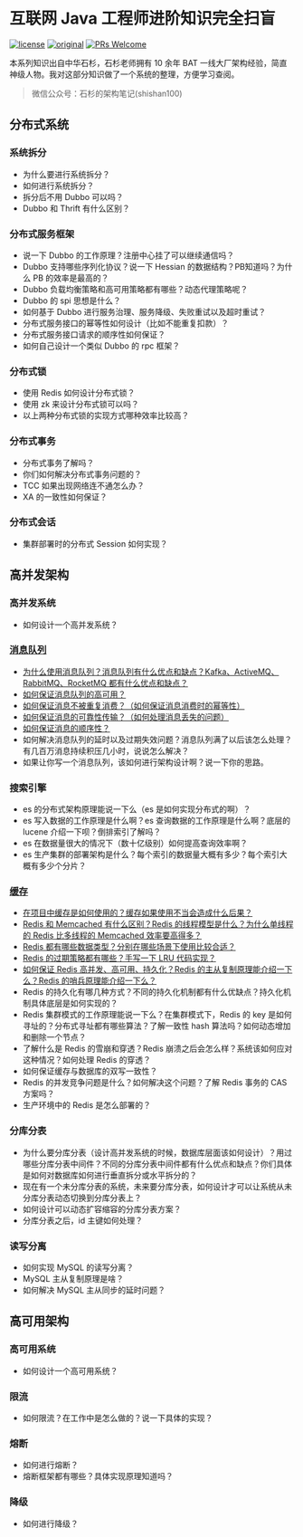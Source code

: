 # 互联网 Java 工程师进阶知识完全扫盲

[![license](https://img.shields.io/badge/license-Attribution--NonCommercial%204.0%20-brightgreen.svg)](https://github.com/doocs/advanced-java/blob/master/LICENSE)
[![original](https://img.shields.io/badge/original-%E4%B8%AD%E5%8D%8E%E7%9F%B3%E6%9D%89-blue.svg)](https://github.com/doocs/advanced-java)
[![PRs Welcome](https://img.shields.io/badge/PRs-Welcome-brightgreen.svg)](http://makeapullrequest.com)

本系列知识出自中华石杉，石杉老师拥有 10 余年 BAT 一线大厂架构经验，简直神级人物。我对这部分知识做了一个系统的整理，方便学习查阅。

> 微信公众号：石杉的架构笔记(shishan100)

## 分布式系统

### 系统拆分
- 为什么要进行系统拆分？
- 如何进行系统拆分？
- 拆分后不用 Dubbo 可以吗？
- Dubbo 和 Thrift 有什么区别？

### 分布式服务框架
- 说一下 Dubbo 的工作原理？注册中心挂了可以继续通信吗？
- Dubbo 支持哪些序列化协议？说一下 Hessian 的数据结构？PB知道吗？为什么 PB 的效率是最高的？
- Dubbo 负载均衡策略和高可用策略都有哪些？动态代理策略呢？
- Dubbo 的 spi 思想是什么？
- 如何基于 Dubbo 进行服务治理、服务降级、失败重试以及超时重试？
- 分布式服务接口的幂等性如何设计（比如不能重复扣款）？
- 分布式服务接口请求的顺序性如何保证？
- 如何自己设计一个类似 Dubbo 的 rpc 框架？

### 分布式锁
- 使用 Redis 如何设计分布式锁？
- 使用 zk 来设计分布式锁可以吗？
- 以上两种分布式锁的实现方式哪种效率比较高？

### 分布式事务
- 分布式事务了解吗？
- 你们如何解决分布式事务问题的？
- TCC 如果出现网络连不通怎么办？
- XA 的一致性如何保证？

### 分布式会话
- 集群部署时的分布式 Session 如何实现？


## 高并发架构

### 高并发系统
- 如何设计一个高并发系统？

### [消息队列](/docs/high-concurrency/mq-interview.md)
- [为什么使用消息队列？消息队列有什么优点和缺点？Kafka、ActiveMQ、RabbitMQ、RocketMQ 都有什么优点和缺点？](/docs/high-concurrency/why-mq.md)
- [如何保证消息队列的高可用？](/docs/high-concurrency/how-to-ensure-high-availability-of-message-queues.md)
- [如何保证消息不被重复消费？（如何保证消息消费时的幂等性）](/docs/high-concurrency/how-to-ensure-that-messages-are-not-repeatedly-consumed.md)
- [如何保证消息的可靠性传输？（如何处理消息丢失的问题）](/docs/high-concurrency/how-to-ensure-the-reliable-transmission-of-messages.md)
- [如何保证消息的顺序性？](/docs/high-concurrency/how-to-ensure-the-order-of-messages.md)
- 如何解决消息队列的延时以及过期失效问题？消息队列满了以后该怎么处理？有几百万消息持续积压几小时，说说怎么解决？
- 如果让你写一个消息队列，该如何进行架构设计啊？说一下你的思路。

### 搜索引擎
- es 的分布式架构原理能说一下么（es 是如何实现分布式的啊）？
- es 写入数据的工作原理是什么啊？es 查询数据的工作原理是什么啊？底层的 lucene 介绍一下呗？倒排索引了解吗？
- es 在数据量很大的情况下（数十亿级别）如何提高查询效率啊？
- es 生产集群的部署架构是什么？每个索引的数据量大概有多少？每个索引大概有多少个分片？

### [缓存](/docs/high-concurrency/why-cache.md)
- [在项目中缓存是如何使用的？缓存如果使用不当会造成什么后果？](/docs/high-concurrency/why-cache.md)
- [Redis 和 Memcached 有什么区别？Redis 的线程模型是什么？为什么单线程的 Redis 比多线程的 Memcached 效率要高得多？](/docs/high-concurrency/redis-single-thread-model.md)
- [Redis 都有哪些数据类型？分别在哪些场景下使用比较合适？](/docs/high-concurrency/redis-data-types.md)
- [Redis 的过期策略都有哪些？手写一下 LRU 代码实现？](/docs/high-concurrency/redis-expiration-policies-and-lru.md)
- [如何保证 Redis 高并发、高可用、持久化？Redis 的主从复制原理能介绍一下么？Redis 的哨兵原理能介绍一下么？](/docs/high-concurrency/how-to-ensure-high-concurrency-and-high-availability-of-redis.md)
- Redis 的持久化有哪几种方式？不同的持久化机制都有什么优缺点？持久化机制具体底层是如何实现的？
- Redis 集群模式的工作原理能说一下么？在集群模式下，Redis 的 key 是如何寻址的？分布式寻址都有哪些算法？了解一致性 hash 算法吗？如何动态增加和删除一个节点？
- 了解什么是 Redis 的雪崩和穿透？Redis 崩溃之后会怎么样？系统该如何应对这种情况？如何处理 Redis 的穿透？
- 如何保证缓存与数据库的双写一致性？
- Redis 的并发竞争问题是什么？如何解决这个问题？了解 Redis 事务的 CAS 方案吗？
- 生产环境中的 Redis 是怎么部署的？

### 分库分表
- 为什么要分库分表（设计高并发系统的时候，数据库层面该如何设计）？用过哪些分库分表中间件？不同的分库分表中间件都有什么优点和缺点？你们具体是如何对数据库如何进行垂直拆分或水平拆分的？
- 现在有一个未分库分表的系统，未来要分库分表，如何设计才可以让系统从未分库分表动态切换到分库分表上？
- 如何设计可以动态扩容缩容的分库分表方案？
- 分库分表之后，id 主键如何处理？

### 读写分离
- 如何实现 MySQL 的读写分离？
- MySQL 主从复制原理是啥？
- 如何解决 MySQL 主从同步的延时问题？


## 高可用架构

### 高可用系统
- 如何设计一个高可用系统？

### 限流
- 如何限流？在工作中是怎么做的？说一下具体的实现？

### 熔断
- 如何进行熔断？
- 熔断框架都有哪些？具体实现原理知道吗？

### 降级
- 如何进行降级？